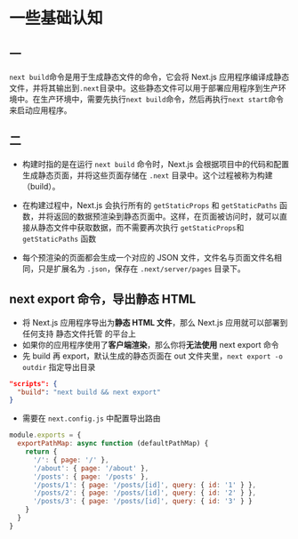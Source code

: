 # 一些基础认知

## 一

`next build`命令是用于生成静态文件的命令，它会将 Next.js 应用程序编译成静态文件，并将其输出到`.next`目录中。这些静态文件可以用于部署应用程序到生产环境中。在生产环境中，需要先执行`next build`命令，然后再执行`next start`命令来启动应用程序。

## 二

- 构建时指的是在运行 `next build` 命令时，Next.js 会根据项目中的代码和配置生成静态页面，并将这些页面存储在 `.next` 目录中。这个过程被称为构建（build）。

- 在构建过程中，Next.js 会执行所有的 `getStaticProps` 和 `getStaticPaths` 函数，并将返回的数据预渲染到静态页面中。这样，在页面被访问时，就可以直接从静态文件中获取数据，而不需要再次执行 `getStaticProps`和 `getStaticPaths` 函数

- 每个预渲染的页面都会生成一个对应的 JSON 文件，文件名与页面文件名相同，只是扩展名为 `.json`，保存在 `.next/server/pages` 目录下。

## next export 命令，导出静态 HTML

- 将 Next.js 应用程序导出为**静态 HTML 文件**，那么 Next.js 应用就可以部署到任何支持 静态文件托管 的平台上
- 如果你的应用程序使用了**客户端渲染**，那么你将**无法使用** next export 命令
- 先 build 再 export，默认生成的静态页面在 out 文件夹里，`next export -o outdir` 指定导出目录

```json
"scripts": {
  "build": "next build && next export"
}
```

- 需要在 `next.config.js` 中配置导出路由

```js
module.exports = {
  exportPathMap: async function (defaultPathMap) {
    return {
      '/': { page: '/' },
      '/about': { page: '/about' },
      '/posts': { page: '/posts' },
      '/posts/1': { page: '/posts/[id]', query: { id: '1' } },
      '/posts/2': { page: '/posts/[id]', query: { id: '2' } },
      '/posts/3': { page: '/posts/[id]', query: { id: '3' } }
    }
  }
}
```
